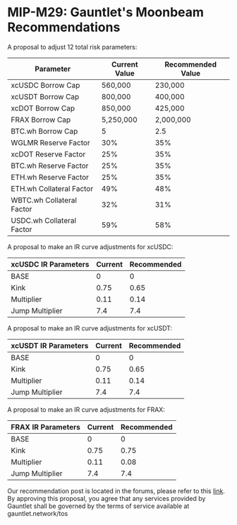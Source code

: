 # MIP-M29: Gauntlet's Moonbeam Recommendations

A proposal to adjust 12 total risk parameters:

| Parameter                 | Current Value | Recommended Value |
| ------------------------- | ------------- | ----------------- |
| xcUSDC Borrow Cap         | 560,000       | 230,000           |
| xcUSDT Borrow Cap         | 800,000       | 400,000           |
| xcDOT Borrow Cap          | 850,000       | 425,000           |
| FRAX Borrow Cap           | 5,250,000     | 2,000,000         |
| BTC.wh Borrow Cap         | 5             | 2.5               |
| WGLMR Reserve Factor      | 30%           | 35%               |
| xcDOT Reserve Factor      | 25%           | 35%               |
| BTC.wh Reserve Factor     | 25%           | 35%               |
| ETH.wh Reserve Factor     | 25%           | 35%               |
| ETH.wh Collateral Factor  | 49%           | 48%               |
| WBTC.wh Collateral Factor | 32%           | 31%               |
| USDC.wh Collateral Factor | 59%           | 58%               |

A proposal to make an IR curve adjustments for xcUSDC:

| xcUSDC IR Parameters | Current | Recommended |
| -------------------- | ------- | ----------- |
| BASE                 | 0       | 0           |
| Kink                 | 0.75    | 0.65        |
| Multiplier           | 0.11    | 0.14        |
| Jump Multiplier      | 7.4     | 7.4         |

A proposal to make an IR curve adjustments for xcUSDT:

| xcUSDT IR Parameters | Current | Recommended |
| -------------------- | ------- | ----------- |
| BASE                 | 0       | 0           |
| Kink                 | 0.75    | 0.65        |
| Multiplier           | 0.11    | 0.14        |
| Jump Multiplier      | 7.4     | 7.4         |

A proposal to make an IR curve adjustments for FRAX:

| FRAX IR Parameters | Current | Recommended |
| ------------------ | ------- | ----------- |
| BASE               | 0       | 0           |
| Kink               | 0.75    | 0.75        |
| Multiplier         | 0.11    | 0.08        |
| Jump Multiplier    | 7.4     | 7.4         |

Our recommendation post is located in the forums, please refer to this
[link](https://forum.moonwell.fi/t/gauntlet-s-base-moonbeam-moonriver-recommendations-2024-05-29/957?u=gauntlet).
By approving this proposal, you agree that any services provided by Gauntlet
shall be governed by the terms of service available at gauntlet.network/tos
